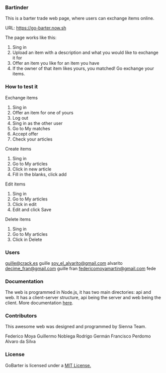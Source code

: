 ### Bartinder

This is a barter trade web page, where users can exchange items online.

URL: https://go-barter.now.sh

The page works like this:
1. Sing in
2. Upload an item with a description and what you would like to exchange it for
3. Offer an item you like for an item you have
4. If the owner of that item likes yours, you matched! Go exchange your items.

### How to test it

Exchange items
1. Sing in
2. Offer an item for one of yours
3. Log out
4. Sing in as the other user
5. Go to My matches
6. Accept offer
7. Check your articles

Create items 
1. Sing in
2. Go to My articles
3. Click in new article
4. Fill in the blanks, click add

Edit items
1. Sing in
2. Go to My articles
3. Click in edit
4. Edit and click Save

Delete items
1. Sing in
2. Go to My articles
3. Click in Delete

### Users
guille@crack.es guille
soy_el_alvarito@gmail.com alvarito
decime_fran@gmail.com guille fran
federicomoyamartin@gmail.com fede

### Documentation

The web is programmed in Node.js, it has two main directories: api and web.
It has a client-server structure, api being the server and web being the client.
More documentation [here](http://nelson-haha.api-meal.eu/).

### Contributors 

This awesome web was designed and programmed by Sienna Team.

Federico Moya
Guillermo Noblega
Rodrigo Germán
Francisco Perdomo
Alvaro da Silva

### License
GoBarter is licensed under a [MIT License.](https://github.com/ucudal-wp/sienna-final/blob/master/LICENSE)
